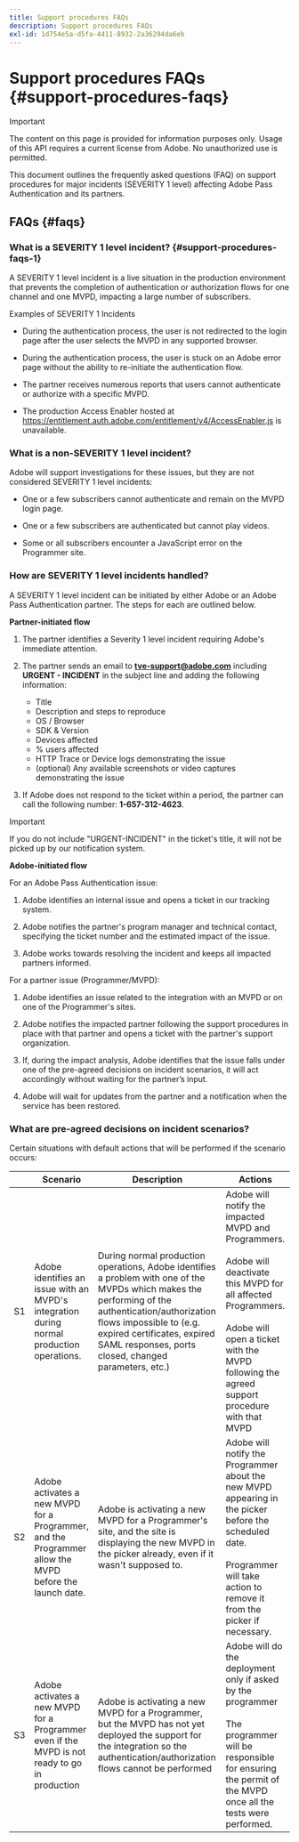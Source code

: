 ```yaml
---
title: Support procedures FAQs
description: Support procedures FAQs
exl-id: 1d754e5a-d5fa-4411-8932-2a36294da6eb
---
```

# Support procedures FAQs {#support-procedures-faqs}

>[!IMPORTANT]
>
> The content on this page is provided for information purposes only. Usage of this API requires a current license from Adobe. No unauthorized use is permitted.

This document outlines the frequently asked questions (FAQ) on support procedures for major incidents (SEVERITY 1 level) affecting Adobe Pass Authentication and its partners.

## FAQs {#faqs}

### What is a SEVERITY 1 level incident? {#support-procedures-faqs-1}

A SEVERITY 1 level incident is a live situation in the production environment that prevents the completion of authentication or authorization flows for one channel and one MVPD, impacting a large number of subscribers.

Examples of SEVERITY 1 Incidents

* During the authentication process, the user is not redirected to the login page after the user selects the MVPD in any supported browser.

* During the authentication process, the user is stuck on an Adobe error page without the ability to re-initiate the authentication flow.

* The partner receives numerous reports that users cannot authenticate or authorize with a specific MVPD.

* The production Access Enabler hosted at https://entitlement.auth.adobe.com/entitlement/v4/AccessEnabler.js is unavailable.

### What is a non-SEVERITY 1 level incident?

Adobe will support investigations for these issues, but they are not considered SEVERITY 1 level incidents:

* One or a few subscribers cannot authenticate and remain on the MVPD login page.

* One or a few subscribers are authenticated but cannot play videos.

* Some or all subscribers encounter a JavaScript error on the Programmer site.

### How are SEVERITY 1 level incidents handled?

A SEVERITY 1 level incident can be initiated by either Adobe or an Adobe Pass Authentication partner. The steps for each are outlined below.

**Partner-initiated flow**

1. The partner identifies a Severity 1 level incident requiring Adobe's immediate attention.

1. The partner sends an email to **tve-support@adobe.com** including **URGENT - INCIDENT** in the subject line and adding the following information:
    * Title
    * Description and steps to reproduce
    * OS / Browser
    * SDK & Version
    * Devices affected
    * % users affected
    * HTTP Trace or Device logs demonstrating the issue
    * (optional) Any available screenshots or video captures demonstrating the issue

1. If Adobe does not respond to the ticket within a period, the partner can call the following number: **1-657-312-4623**.

>[!IMPORTANT]
>
> If you do not include "URGENT-INCIDENT" in the ticket's title, it will not be picked up by our notification system.

**Adobe-initiated flow**

For an Adobe Pass Authentication issue:

1. Adobe identifies an internal issue and opens a ticket in our tracking system.

1. Adobe notifies the partner's program manager and technical contact, specifying the ticket number and the estimated impact of the issue.

1. Adobe works towards resolving the incident and keeps all impacted partners informed.

For a partner issue (Programmer/MVPD):

1. Adobe identifies an issue related to the integration with an MVPD or on one of the Programmer's sites.

1. Adobe notifies the impacted partner following the support procedures in place with that partner and opens a ticket with the partner's support organization.

1. If, during the impact analysis, Adobe identifies that the issue falls under one of the pre-agreed decisions on incident scenarios, it will act accordingly without waiting for the partner’s input.

1. Adobe will wait for updates from the partner and a notification when the service has been restored.

### What are pre-agreed decisions on incident scenarios?

Certain situations with default actions that will be performed if the scenario occurs:

|    | Scenario                                                                                               | Description                                                                                                                                                                                                                                                          | Actions                                                                                                                                                                                                                                 |
|----|--------------------------------------------------------------------------------------------------------|----------------------------------------------------------------------------------------------------------------------------------------------------------------------------------------------------------------------------------------------------------------------|-----------------------------------------------------------------------------------------------------------------------------------------------------------------------------------------------------------------------------------------|
| S1 | Adobe identifies an issue with an MVPD's integration during normal production operations.              | During normal production operations, Adobe identifies a problem with one of the MVPDs which makes the performing of the authentication/authorization flows impossible to (e.g. expired certificates, expired SAML responses, ports closed, changed parameters, etc.) | Adobe will notify the impacted MVPD and Programmers.  </br></br> Adobe will deactivate this MVPD for all affected Programmers. </br></br> Adobe will open a ticket with the MVPD following the agreed support  procedure with that MVPD |
| S2 | Adobe activates a new MVPD for a Programmer, and the Programmer allow the MVPD before the launch date. | Adobe is activating a new MVPD for a Programmer's site, and the site is displaying the new MVPD in the picker already, even if it wasn't supposed to.                                                                                                                | Adobe will notify the Programmer about the new MVPD appearing in the picker before the scheduled date. </br></br>  Programmer will take action to remove it from the picker if necessary.                                               |
| S3 | Adobe activates a new MVPD for a Programmer even if the MVPD is not ready to go in production          | Adobe is activating a new MVPD for a Programmer, but the MVPD has not yet deployed the support for the integration so the authentication/authorization flows cannot be performed                                                                                     | Adobe will do the deployment only if asked by the programmer </br></br> The programmer will be responsible for ensuring the permit of the MVPD once all the tests were performed.                                                       |
